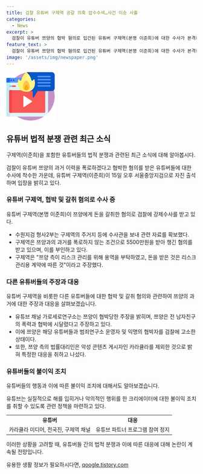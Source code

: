 ```yaml
---
title: 검찰 유튜버 구제역 공갈 의혹 압수수색…사건 이송 사흘
categories:
  - News
excerpt: >
  검찰이 유튜버 쯔양의 협박 혐의로 입건된 유튜버 구제역(본명 이준희)에 대한 수사가 본격화되고 있습니다. 구제역은 쯔양으로부터 돈을 받아 챙긴 혐의를 부인하고, 쯔양과 전 남자친구 간의 과거를 폭로하지 않는 조건으로 돈을 받았다고 주장하며 논란이 되고 있습니다. 또한, 사이버 레커 유튜버들이 쯔양의 과거를 이용해 금품을 갈취한 의혹도 제기되었으며, 유튜브 측은 관련된 유튜버들의 파트너 프로그램 참여를 정지하는 등의 조치를 취하였습니다. 해당 사건으로 인해 유튜브 커뮤니티에 대한 우려가 커지고 있습니다.
feature_text: >
  검찰이 유튜버 쯔양의 협박 혐의로 입건된 유튜버 구제역(본명 이준희)에 대한 수사가 본격화되고 있습니다. 구제역은 쯔양으로부터 돈을 받아 챙긴 혐의를 부인하고, 쯔양과 전 남자친구 간의 과거를 폭로하지 않는 조건으로 돈을 받았다고 주장하며 논란이 되고 있습니다. 또한, 사이버 레커 유튜버들이 쯔양의 과거를 이용해 금품을 갈취한 의혹도 제기되었으며, 유튜브 측은 관련된 유튜버들의 파트너 프로그램 참여를 정지하는 등의 조치를 취하였습니다. 해당 사건으로 인해 유튜브 커뮤니티에 대한 우려가 커지고 있습니다.
image: '/assets/img/newspaper.png'
---
```


<p><img src="/assets/img/news.png" alt="rentncar 속보" /></p>

<h2 data-ke-size="size26">유튜버 법적 분쟁 관련 최근 소식</h2>

<p>구제역(이준희)을 포함한 유튜버들의 법적 분쟁과 관련된 최근 소식에 대해 알아봅시다.</p>

<p data-ke-size="size16">검찰이 유튜버 쯔양의 과거 이력을 폭로하겠다고 협박한 혐의를 받은 유튜버들에 대한 수사에 착수한 가운데, 유튜버 구제역(이준희)이 15일 오후 서울중앙지검으로 자진 출석하며 입장을 밝히고 있다.</p>

<h3>유튜버 구제역, 협박 및 갈취 혐의로 수사 중</h3>

<p>유튜버 구제역(본명 이준희)이 쯔양에게 돈을 갈취한 혐의로 검찰에 강제수사를 받고 있다.</p>

<ul>
  <li>수원지검 형사2부는 구제역의 주거지 등에 수사관을 보내 관련 자료를 확보했다.</li>
  <li>구제역은 쯔양과의 과거를 폭로하지 않는 조건으로 5500만원을 받아 챙긴 혐의를 받고 있으며, 이를 부인하고 있다.</li>
  <li>구제역은 "쯔양 측이 리스크 관리를 위해 용역을 부탁하였고, 돈을 받은 것은 리스크 관리용 계약에 따른 것"이라고 주장했다.</li>
</ul>

<h3>다른 유튜버들의 주장과 대응</h3>

<p>유튜버 구제역을 비롯한 다른 유튜버들에 대한 협박 및 갈취 혐의와 관련하여 쯔양의 과거에 대한 주장과 대응을 살펴보겠습니다.</p>

<ul>
  <li>유튜브 채널 가로세로연구소는 쯔양이 협박당한 주장을 밝히며, 쯔양은 전 남자친구의 폭력과 협박에 시달렸다고 주장하고 있다.</li>
  <li>이에 쯔양은 해당 유튜버들과 범죄연구소 운영자 및 익명의 협박자를 검찰에 고소한 상태이다.</li>
  <li>또한, 쯔양 측의 법률대리인은 악성 콘텐츠 게시자인 카라큘라를 제외한 것으로 밝혀 특정한 대응을 취하고 나섰다.</li>
</ul>

<h3>유튜버들의 불이익 조치</h3>

<p>유튜버들의 행동과 이에 따른 불이익 조치에 대해서도 알아보겠습니다.</p>

<p data-ke-size="size16">유튜브는 실질적으로 해를 입히거나 악의적인 행위를 한 크리에이터에 대한 불이익 조치를 취할 수 있도록 관련 정책을 마련하고 있다.</p>

<table>
  <tr>
    <td style="text-align: center; height: 17px;"><b>유튜버</b></td>
    <td style="text-align: center; height: 17px;"><b>대응</b></td>
  </tr>
  <tr>
    <td style="text-align: center; height: 17px;">카라큘라 미디어, 전국진, 구제역 채널</td>
    <td style="text-align: center; height: 17px;">유튜브 파트너 프로그램 참여 정지</td>
  </tr>
</table>

<p>이러한 상황을 고려할 때, 유튜버들 간의 법적 분쟁과 이에 따른 대응에 대해 논란이 계속될 전망입니다.</p>
유용한 생활 정보가 필요하시다면, <a href="https://qoogle.tistory.com" rel="dofollow">qoogle.tistory.com</a>


